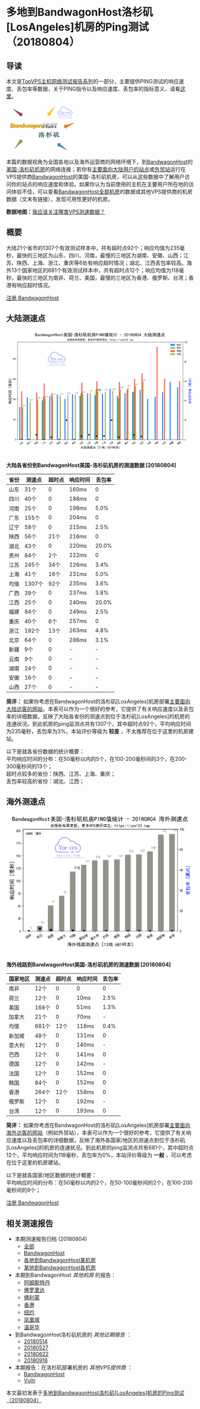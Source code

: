 #  多地到BandwagonHost洛杉矶[LosAngeles]机房的Ping测试（20180804） 

## 导读

本文是[TopVPS主机网络测试报告系列](https://vps123.top/pingtest)的一部分，主要提供PING测试的响应速度、丢包率等数据，关于PING指令以及响应速度、丢包率的指标意义，请看[这里](https://vps123.top/what-is-ping.html)。

![多地到BandwagonHost洛杉矶\[LosAngeles\]机房的Ping测试（20180804）](/images/thumbnails/to_bwg_LosAngeles.png)

本篇的数据视角为全国各地以及海外运营商的网络环境下，到[BandwagonHost](https://vps123.top/go/bwg)的[美国-洛杉矶机房](https://vps123.top/bandwagon-facilities.html#losangeles)的网络连接；若你有[主要面向大陆用户的站点](https://vps123.top/website-for-mainland-users.html)或[外贸站](https://vps123.top/website-for-internation-trade.html)运行在VPS提供商[BandwagonHost](https://vps123.top/go/bwg)的美国-洛杉矶机房，可以从这些数据中了解用户访问你的站点的响应速度和体验。如果你认为当前使用的主机在主要用户所在地的访问体验不佳，可以查看[BandwagonHost全部机房](/bandwagon/isp/china/20180804-bandwagon-isp-china.md)的数据或其他VPS提供商的机房数据（文末有链接），发现可用性更好的机房。

**数据地图：**[我应该关注哪类VPS测速数据？](https://vps123.top/find-pingtest-data-you-need.html)

## 概要

大陆21个省市的1307个有效测试样本中，共有超时点92个；响应均值为235毫秒，最快的三地区为山东、四川、河南，最慢的三地区为湖南、安徽、山西；江苏、陕西、上海、浙江、重庆等6处有响应超时情况；湖北、江西丢包率较高。海外13个国家地区的681个有效测试样本中，共有超时点12个；响应均值为118毫秒，最快的三地区为南非、荷兰、美国，最慢的三地区为香港、俄罗斯、台湾；香港有响应超时情况。

[注册 BandwagonHost](https://vps123.top/go/bwg/_btn1)

## 大陆测速点

![大陆各省份到VPS提供商BandwagonHost位于洛杉矶\[LosAngeles\]的机房的ping测试数据统计图，包含响应值的柱状图以及丢包率的散点图，数据日期为20180804](/images/pingtests/bwg_20180804/plot_idc_bwg_usa-losangeles_20180804_mainland.png)

**大陆各省份到BandwagonHost美国-洛杉矶机房的测速数据 [20180804]**

省份 | 测速点 | 超时点 | 响应时间 | 丢包率  
---|---|---|---|---  
山东 | 31个 | 0 | 160ms | 0  
四川 | 40个 | 0 | 188ms | 0  
河南 | 25个 | 0 | 198ms | 5.0%  
广东 | 155个 | 0 | 204ms | 0  
辽宁 | 58个 | 0 | 215ms | 2.5%  
陕西 | 56个 | 21个 | 216ms | 0  
湖北 | 43个 | 0 | 220ms | 20.0%  
贵州 | 84个 | 2个 | 222ms | 0  
江苏 | 245个 | 34个 | 226ms | 3.4%  
上海 | 41个 | 16个 | 231ms | 5.0%  
均值 | 1307个 | 92个 | 235ms | 3.6%  
广西 | 39个 | 0 | 237ms | 3.8%  
江西 | 25个 | 0 | 240ms | 20.0%  
福建 | 84个 | 0 | 249ms | 2.5%  
重庆 | 40个 | 6个 | 257ms | 0  
浙江 | 192个 | 13个 | 263ms | 4.8%  
北京 | 64个 | 0 | 286ms | 3.1%  
新疆 | 9个 | 0 | - | -  
云南 | 9个 | 0 | - | -  
湖南 | 24个 | 0 | - | -  
安徽 | 16个 | 0 | - | -  
山西 | 27个 | 0 | - | -  
  
**简评：** 如果你考虑在BandwagonHost的洛杉矶[LosAngeles]机房部署[主要面向大陆访客的网站](website-for-mainland-users.html)，本表可以作为一个很好的参考，它提供了有关响应速度以及丢包率的详细数据，反映了大陆各省份的测速点到位于洛杉矶[LosAngeles]的机房的连通状况。到此机房的ping监测点共有1307个，其中超时点92个，平均响应时间为235毫秒，丢包率为3%，本站评价等级为 **较差** ，不太推荐在位于这里的机房建站。

以下是就各省份数据的统计概要：  
平均响应时间的分布：在50毫秒以内的5个，在100-200毫秒间的3个，在200-300毫秒间的13个；  
超时点较多的省份：陕西、江苏、上海、重庆；  
丢包率较高的省份：湖北、江西；

## 海外测速点

![海外各国家地区到VPS提供商BandwagonHost位于洛杉矶\[LosAngeles\]的机房的ping测试数据统计图，包含响应值的柱状图以及丢包率的散点图，数据日期为20180804](/images/pingtests/bwg_20180804/plot_idc_bwg_usa-losangeles_20180804_overseas.png)

**海外线路到BandwagonHost美国-洛杉矶机房的测速数据 [20180804]**

国家地区 | 测速点 | 超时点 | 响应时间 | 丢包率  
---|---|---|---|---  
南非 | 12个 | 0 | 0 | 0  
荷兰 | 12个 | 0 | 10ms | 2.5%  
美国 | 168个 | 0 | 51ms | 1.3%  
加拿大 | 21个 | 0 | 70ms | -  
均值 | 681个 | 12个 | 118ms | 0.4%  
新加坡 | 48个 | 0 | 131ms | 0  
意大利 | 12个 | 0 | 140ms | -  
巴西 | 12个 | 0 | 141ms | 0  
德国 | 12个 | 0 | 142ms | -  
法国 | 12个 | 0 | 152ms | 0  
韩国 | 84个 | 0 | 152ms | 0  
香港 | 264个 | 12个 | 158ms | 0  
俄罗斯 | 12个 | 0 | 192ms | -  
台湾 | 12个 | 0 | 193ms | 0  
  
**简评：** 如果你考虑在BandwagonHost的洛杉矶[LosAngeles]机房部署[主要面向海外访客的网站](https://vps123.top/website-for-internation-trade.html)（例如外贸站），本表可以作为一个很好的参考，它提供了有关响应速度以及丢包率的详细数据，反映了海外各国家/地区的测速点到位于洛杉矶[LosAngeles]的机房的连通状况。到此机房的ping监测点共有681个，其中超时点12个，平均响应时间为118毫秒，丢包率为0%，本站评价等级为 **一般** ，可以考虑在位于这里的机房建站。

以下是就各国家/地区数据的统计概要：  
平均响应时间的分布：在50毫秒以内的2个，在50-100毫秒间的2个，在100-200毫秒间的9个；

[注册 BandwagonHost](https://vps123.top/go/bwg/_btn2)

## 相关测速报告

  * 本期测速报告归档 (20180804) 
    * [全部](https://vps123.top/pingtests/20180804 "本期各VPS提供商全部测速报告")
    * [BandwagonHost](https://vps123.top/pingtests/idc-bandwagon/20180804 "本期BandwagonHost的全部测速报告")
    * [各地到BandwagonHost某机房](https://vps123.top/pingtests/idc-bandwagon/isp-global/20180804 "以BandwagonHost某机房为关注对象的视角，横向比较大陆各省份、海外各国家地区")
    * [某地到BandwagonHost各机房](https://vps123.top/pingtests/idc-bandwagon/facility-all/20180804 "以大陆某省份为关注对象的视角，横向比较BandwagonHost各机房")
  * 本期到BandwagonHost _其他机房_ 的报告： 
    * [阿姆斯特丹](/bandwagon/idc/amsterdam/20180804-bandwagon-idc-amsterdam.md "多地到BandwagonHost阿姆斯特丹机房的Ping测试 20180804")
    * [佛罗里达](/bandwagon/idc/florida/20180804-bandwagon-idc-florida.md "多地到BandwagonHost佛罗里达机房的Ping测试 20180804")
    * [佛利蒙](/bandwagon/idc/fremont/20180804-bandwagon-idc-fremont.md "多地到BandwagonHost佛利蒙机房的Ping测试 20180804")
    * [香港](/bandwagon/idc/hongkong/20180804-bandwagon-idc-hongkong.md "多地到BandwagonHost香港机房的Ping测试 20180804")
    * [纽约](/bandwagon/idc/newyork/20180804-bandwagon-idc-newyork.md "多地到BandwagonHost纽约机房的Ping测试 20180804")
    * [凤凰城](/bandwagon/idc/phoenix/20180804-bandwagon-idc-phoenix.md "多地到BandwagonHost凤凰城机房的Ping测试 20180804")
    * [温哥华](/bandwagon/idc/vancouver/20180804-bandwagon-idc-vancouver.md "多地到BandwagonHost温哥华机房的Ping测试 20180804")
  * 到BandwagonHost洛杉矶机房的 _其他近期报告_ ： 
    * [20180514](/bandwagon/idc/losangeles/20180514-bandwagon-idc-losangeles.md "多地到BandwagonHost洛杉矶机房的Ping测试 20180514")
    * [20180527](/bandwagon/idc/losangeles/20180527-bandwagon-idc-losangeles.md "多地到BandwagonHost洛杉矶机房的Ping测试 20180527")
    * [20180622](/bandwagon/idc/losangeles/20180622-bandwagon-idc-losangeles.md "多地到BandwagonHost洛杉矶机房的Ping测试 20180622")
    * [20180918](/bandwagon/idc/losangeles/20180918-bandwagon-idc-losangeles.md "多地到BandwagonHost洛杉矶机房的Ping测试 20180918")
  * 本期报告：在洛杉矶部署机房的 _其他VPS提供商_ ： 
    * [BandwagonHost](/bandwagon/idc/losangeles/20180804-bwg-idc-losangeles.md "多地到BandwagonHost洛杉矶机房的Ping测试 20180804")
    * [Vultr](/vultr/idc/losangeles/20180804-vultr-idc-losangeles.md "多地到Vultr洛杉矶机房的Ping测试 20180804")



本文最初发表于[多地到BandwagonHost洛杉矶[LosAngeles]机房的Ping测试（20180804）](https://vps123.top/pingtest/20180804-bandwagon-idc-losangeles.html)
